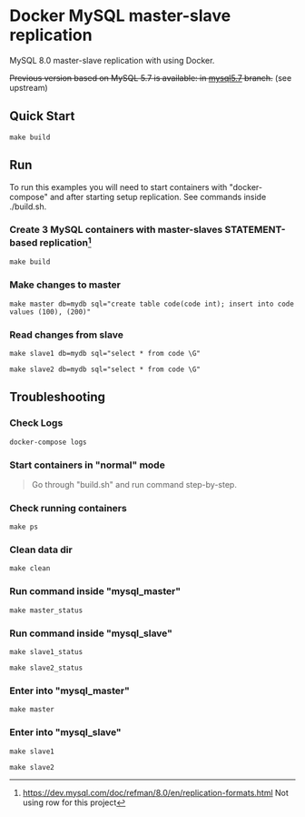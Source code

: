 # Docker MySQL master-slave replication

MySQL 8.0 master-slave replication with using Docker.

~~Previous version based on MySQL 5.7 is available:
in [mysql5.7](https://github.com/vbabak/docker-mysql-master-slave/tree/mysql5.7) branch.~~ (see upstream)

## Quick Start

```shell
make build
```

## Run

To run this examples you will need to start containers with "docker-compose"
and after starting setup replication. See commands inside ./build.sh.

### Create 3 MySQL containers with master-slaves STATEMENT-based replication[^1]

```shell
make build
```

### Make changes to master

```shell
make master db=mydb sql="create table code(code int); insert into code values (100), (200)"
```

### Read changes from slave

```shell
make slave1 db=mydb sql="select * from code \G"
```

```shell
make slave2 db=mydb sql="select * from code \G"
```

## Troubleshooting

### Check Logs

```shell
docker-compose logs
```

### Start containers in "normal" mode

> Go through "build.sh" and run command step-by-step.

### Check running containers

```shell
make ps
```

### Clean data dir

```shell
make clean
```

### Run command inside "mysql_master"

```shell
make master_status
```

### Run command inside "mysql_slave"

```shell
make slave1_status
```

```shell
make slave2_status
```

### Enter into "mysql_master"

```shell
make master
```

### Enter into "mysql_slave"

```shell
make slave1
```

```shell
make slave2
```
<!---
---
> 这个项目是为了 [尚硅谷ShardingSphere5实战教程（快速入门掌握核心）](https://www.bilibili.com/video/BV1ta411g7Jf/?p=14&share_source=copy_web&vd_source=75f28928f8e1001e7e53f0612a1d113d)
Mysql 主从快速启动, 所以和原始的配置不尽相同, 但是基本的原理是一样的.
-->

[^1]: https://dev.mysql.com/doc/refman/8.0/en/replication-formats.html Not using row for this project

